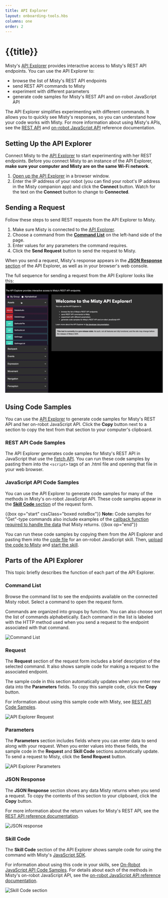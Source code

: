 ```yaml
---
title: API Explorer
layout: onboarding-tools.hbs
columns: one
order: 2
---
```


# {{title}}

Misty's [API Explorer](http://sdk.mistyrobotics.com/api-explorer/) provides interactive access to Misty's REST API endpoints. You can use the API Explorer to:

* browse the list of Misty's REST API endpoints
* send REST API commands to Misty
* experiment with different parameters
* generate code samples for Misty's REST API and on-robot JavaScript API

The API Explorer simplifies experimenting with different commands. It allows you to quickly see Misty's responses, so you can understand how your code works with Misty. For more information about using Misty's APIs, see the [REST API](../../../misty-ii/reference/rest) and [on-robot JavaScript API](../../../misty-ii/reference/javascript-api) reference documentation.

## Setting Up the API Explorer

Connect Misty to the [API Explorer](http://sdk.mistyrobotics.com/api-explorer/) to start experimenting with her REST endpoints. Before you connect Misty to an instance of the API Explorer, **make sure your computer and Misty are on the same Wi-Fi network**.

1. [Open up the API Explorer](http://sdk.mistyrobotics.com/api-explorer) in a browser window.
2. Enter the IP address of your robot (you can find your robot's IP address in the Misty companion app) and click the **Connect** button. Watch for the text on the **Connect** button to change to **Connected**.

## Sending a Request

Follow these steps to send REST requests from the API Explorer to Misty.

1. Make sure Misty is connected to the [API Explorer](http://sdk.mistyrobotics.com/api-explorer/).
2. Choose a command from the [**Command List**](./#command-list) on the left-hand side of the page.
3. Enter values for any parameters the command requires.
4. Click the **Send Request** button to send the request to Misty.

When you send a request, Misty's response appears in the [**JSON Response** section](./#json-response) of the API Explorer, as well as in your browser's web console.

The full sequence for sending a request from the API Explorer looks like this: ![API Explorer request](../../../assets/images/api-explorer-send-request-animation.gif)

## Using Code Samples

You can use the [API Explorer](http://sdk.mistyrobotics.com/api-explorer/) to generate code samples for Misty's REST API and her on-robot JavaScript API. Click the **Copy** button next to a section to copy the text from that section to your computer's clipboard.

### REST API Code Samples

The API Explorer generates code samples for Misty's REST API in JavaScript that use the [Fetch API](https://developer.mozilla.org/en-US/docs/Web/API/Fetch_API). You can run these code samples by pasting them into the `<script>` tags of an .html file and opening that file in your web browser.

### JavaScript API Code Samples

You can use the API Explorer to generate code samples for many of the methods in Misty's on-robot JavaScript API. These code samples appear in the [**Skill Code** section](./#skill-code) of the request form.


{{box op="start" cssClass="boxed noteBox"}}
**Note:** Code samples for "Get"-type commands also include examples of the [callback function required to handle the data](../../../misty-ii/coding-misty/javascript-sdk-architecture/#-quot-get-quot-data-callbacks) that Misty returns.
{{box op="end"}}

You can run these code samples by copying them from the API Explorer and pasting them into the [code file](../../../misty-ii/coding-misty/javascript-sdk-architecture/#code-file) for an on-robot JavaScript skill. Then, [upload the code to Misty](../../../misty-ii/coding-misty/javascript-sdk-architecture/#loading-amp-running-a-javascript-skill) and [start the skill](../../../misty-ii/coding-misty/javascript-sdk-architecture/#starting-amp-stopping-a-javascript-skill).

## Parts of the API Explorer

This topic briefly describes the function of each part of the API Explorer.

### Command List

Browse the command list to see the endpoints available on the connected Misty robot. Select a command to open the request form.

Commands are organized into groups by function. You can also choose sort the list of commands alphabetically. Each command in the list is labeled with the HTTP method used when you send a request to the endpoint associated with that command.

![Command List](../../../assets/images/api-explorer-command-list.png)

### Request

The **Request** section of the request form includes a brief description of the selected command. It also shows sample code for making a request to the associated endpoint.

The sample code in this section automatically updates when you enter new data into the **Parameters** fields. To copy this sample code, click the **Copy** button. 

For information about using this sample code with Misty, see [REST API Code Samples](./#rest-api-code-samples).

![API Explorer Request](../../../assets/images/api-explorer-request.png)

### Parameters

The **Parameters** section includes fields where you can enter data to send along with your request. When you enter values into these fields, the sample code in the **Request** and **Skill Code** sections automatically update. To send a request to Misty, click the **Send Request** button.

![API Explorer Parameters](../../../assets/images/api-explorer-parameters.png)

### JSON Response

The **JSON Response** section shows any data Misty returns when you send a request.
To copy the contents of this section to your clipboard, click the **Copy** button.

For more information about the return values for Misty's REST API, see the [REST API reference documentation](../../../misty-ii/reference/rest).

![JSON response](../../../assets/images/api-explorer-json-response.png)

### Skill Code

The **Skill Code** section of the API Explorer shows sample code for using the command with Misty's [JavaScript SDK](../../../misty-ii/coding-misty/javascript-sdk-architecture).

For information about using this code in your skills, see [On-Robot JavaScript API Code Samples](./#on-robot-javascript-api-code-samples).
For details about each of the methods in Misty's on-robot JavaScript API, see the [on-robot JavaScript API reference documentation](../../../misty-ii/reference/javascript-api).

![Skill Code section](../../../assets/images/api-explorer-skill-code.png)

